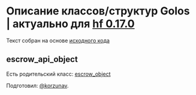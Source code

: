 # Описание классов/структур Golos | актуально для [hf 0.17.0](https://github.com/GolosChain/golos/releases/tag/v0.17.0)
Текст собран на основе [исходного кода](https://github.com/GolosChain/golos/tree/master/plugins/database_api/include/golos/plugins/database_api/forward.hpp)

## escrow_api_object

Есть родительский класс: [escrow_object](escrow_object.md)


Подготовил: [@korzunav](https://golos.io/@korzunav).

